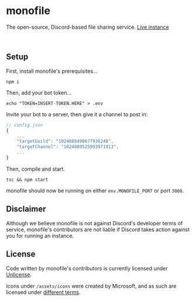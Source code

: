 # monofile
The open-source, Discord-based file sharing service.
[Live instance](https://fyle.uk)

<br>

## Setup

First, install monofile's prerequisites...
```
npm i
```

Then, add your bot token...
```
echo "TOKEN=INSERT-TOKEN.HERE" > .env
```

Invite your bot to a server, then give it a channel to post in:
```js
// config.json
{
    ...
    "targetGuild": "1024080490677936248",
    "targetChannel": "1024080525993971913",
    ...
}
```

Then, compile and start.
```
tsc && npm start
```

monofile should now be running on either `env.MONOFILE_PORT` or port `3000`.

## Disclaimer

Although we believe monofile is not against Discord's developer terms of service, monofile's contributors are not liable if Discord takes action against you for running an instance.

## License

Code written by monofile's contributors is currently licensed under [Unlicense](https://github.com/nbitzz/monofile/blob/main/LICENSE).

Icons under `/assets/icons` were created by Microsoft, and as such are licensed under [different terms](https://github.com/nbitzz/monofile/blob/1.3.0/assets/icons/README.md).